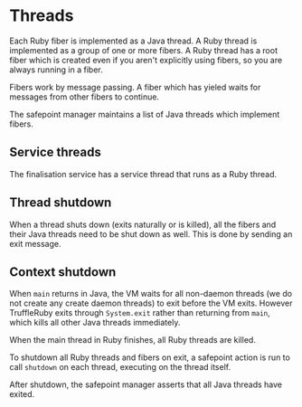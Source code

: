 # Threads

Each Ruby fiber is implemented as a Java thread. A Ruby thread is implemented as
a group of one or more fibers. A Ruby thread has a root fiber which is created
even if you aren't explicitly using fibers, so you are always running in a
fiber.

Fibers work by message passing. A fiber which has yieled waits for messages from
other fibers to continue.

The safepoint manager maintains a list of Java threads which implement fibers.

## Service threads

The finalisation service has a service thread that runs as a Ruby thread.

## Thread shutdown

When a thread shuts down (exits naturally or is killed), all the fibers and
their Java threads need to be shut down as well. This is done by sending an exit
message.

## Context shutdown

When `main` returns in Java, the VM waits for all non-daemon threads (we do not
create any create daemon threads) to exit before the VM exits. However
TruffleRuby exits through `System.exit` rather than returning from `main`, which
kills all other Java threads immediately.

When the main thread in Ruby finishes, all Ruby threads are killed.

To shutdown all Ruby threads and fibers on exit, a safepoint action is run to
call `shutdown` on each thread, executing on the thread itself.

After shutdown, the safepoint manager asserts that all Java threads have exited.
